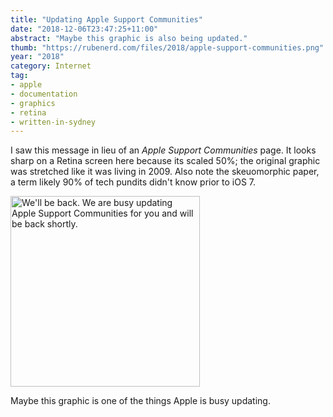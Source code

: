 ```yaml
---
title: "Updating Apple Support Communities"
date: "2018-12-06T23:47:25+11:00"
abstract: "Maybe this graphic is also being updated."
thumb: "https://rubenerd.com/files/2018/apple-support-communities.png"
year: "2018"
category: Internet
tag:
- apple
- documentation
- graphics
- retina
- written-in-sydney
---
```

I saw this message in lieu of an *Apple Support Communities* page. It looks sharp on a Retina screen here because its scaled 50%; the original graphic was stretched like it was living in 2009. Also note the skeuomorphic paper, a term likely 90% of tech pundits didn't know prior to iOS 7.

<p><img src="https://rubenerd.com/files/2018/apple-support-communities.png" alt="We'll be back. We are busy updating Apple Support Communities for you and will be back shortly." style="width:303px; height:305px;" />

Maybe this graphic is one of the things Apple is busy updating.


